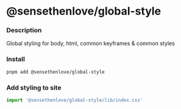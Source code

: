 # @sensethenlove/global-style


### Description
Global styling for body, html, common keyframes & common styles


### Install
```bash
pnpm add @sensethenlove/global-style
```

### Add styling to site
```ts
import '@sensethenlove/global-style/lib/index.css'
```
